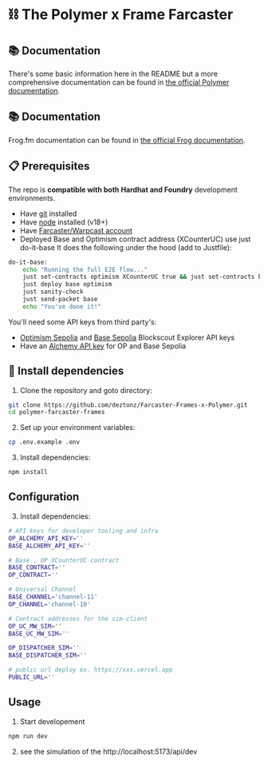 # ⛓️ The Polymer x Frame Farcaster 

## 📚 Documentation

There's some basic information here in the README but a more comprehensive documentation can be found in [the official Polymer documentation](https://docs.polymerlabs.org/docs/category/build-ibc-dapps-1).

## 📚 Documentation

Frog.fm documentation can be found in [the official Frog documentation](https://frog.fm/installation).

## 📋 Prerequisites

The repo is **compatible with both Hardhat and Foundry** development environments.

- Have [git](https://git-scm.com/downloads) installed
- Have [node](https://nodejs.org) installed (v18+)
- Have [Farcaster/Warpcast account](https://warpcast.com/)
- Deployed Base and Optimism contract address (XCounterUC) use just do-it-base 
It does the following under the hood (add to Justfile):
```bash
do-it-base:
    echo "Running the full E2E flow..."
    just set-contracts optimism XCounterUC true && just set-contracts base XCounterUC true
    just deploy base optimism
    just sanity-check
    just send-packet base
    echo "You've done it!"
```


You'll need some API keys from third party's:
- [Optimism Sepolia](https://optimism-sepolia.blockscout.com/account/api-key) and [Base Sepolia](https://base-sepolia.blockscout.com/account/api-key) Blockscout Explorer API keys
- Have an [Alchemy API key](https://docs.alchemy.com/docs/alchemy-quickstart-guide) for OP and Base Sepolia


## 🧰 Install dependencies

1. Clone the repository and goto directory:
```bash
git clone https://github.com/deztonz/Farcaster-Frames-x-Polymer.git
cd polymer-farcaster-frames
```

2. Set up your environment variables:
```bash
cp .env.example .env
```

3. Install dependencies:
```bash
npm install
```

## Configuration

3. Install dependencies:
```bash
# API keys for developer tooling and infra
OP_ALCHEMY_API_KEY=''
BASE_ALCHEMY_API_KEY=''

# Base , OP XCounterUC contract
BASE_CONTRACT=''
OP_CONTRACT=''

# Universal Channel
BASE_CHANNEL='channel-11'
OP_CHANNEL='channel-10'

# Contract addresses for the sim-client
OP_UC_MW_SIM=''
BASE_UC_MW_SIM=''

OP_DISPATCHER_SIM=''
BASE_DISPATCHER_SIM=''

# public url deploy ex. https://xxx.vercel.app
PUBLIC_URL=''
```

## Usage
1. Start developement
```bash
npm run dev
```
2. see the simulation of the http://localhost:5173/api/dev
